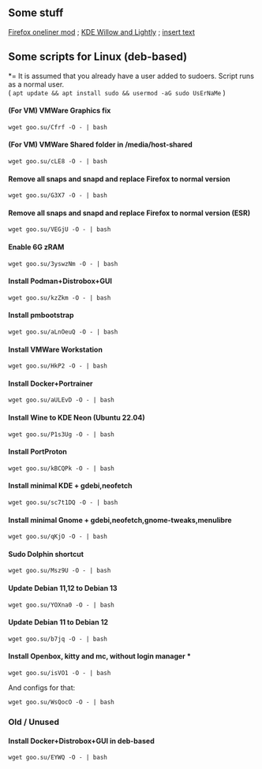 ## Some stuff
[Firefox oneliner mod](https://github.com/dsys1100/OnelineProton_mod) ; [KDE Willow and Lightly](https://github.com/dsys1100/stuff/tree/main/Linux/KDE_Willow) ; [insert text](https://github.com/dsys1100)


## Some scripts for Linux (deb-based)
*= It is assumed that you already have a user added to sudoers. Script runs as a normal user.  
( ```apt update && apt install sudo && usermod -aG sudo UsErNaMe``` )

#### (For VM) VMWare Graphics fix
```
wget goo.su/Cfrf -O - | bash
```

#### (For VM) VMWare Shared folder in /media/host-shared
```
wget goo.su/cLE8 -O - | bash
```

#### Remove all snaps and snapd and replace Firefox to normal version
```
wget goo.su/G3X7 -O - | bash
```

#### Remove all snaps and snapd and replace Firefox to normal version (ESR)
```
wget goo.su/VEGjU -O - | bash
```

#### Enable 6G zRAM
```
wget goo.su/3yswzNm -O - | bash
```

#### Install Podman+Distrobox+GUI
```
wget goo.su/kzZkm -O - | bash
```

#### Install pmbootstrap
```
wget goo.su/aLnOeuQ -O - | bash
```

#### Install VMWare Workstation
```
wget goo.su/HkP2 -O - | bash
```

#### Install Docker+Portrainer
```
wget goo.su/aULEvD -O - | bash
```

#### Install Wine to KDE Neon (Ubuntu 22.04)
```
wget goo.su/P1s3Ug -O - | bash
```

#### Install PortProton
```
wget goo.su/kBCQPk -O - | bash
```

#### Install minimal KDE + gdebi,neofetch
```
wget goo.su/sc7t1DQ -O - | bash
```

#### Install minimal Gnome + gdebi,neofetch,gnome-tweaks,menulibre
```
wget goo.su/qKjO -O - | bash
```

#### Sudo Dolphin shortcut
```
wget goo.su/Msz9U -O - | bash
```

#### Update Debian 11,12 to Debian 13
```
wget goo.su/YOXna0 -O - | bash
```

#### Update Debian 11 to Debian 12
```
wget goo.su/b7jq -O - | bash
```

#### Install Openbox, kitty and mc, without login manager *
```
wget goo.su/isVO1 -O - | bash
```
And configs for that:
```
wget goo.su/WsQocO -O - | bash
```



### Old / Unused


#### Install Docker+Distrobox+GUI in deb-based
```
wget goo.su/EYWQ -O - | bash
```
